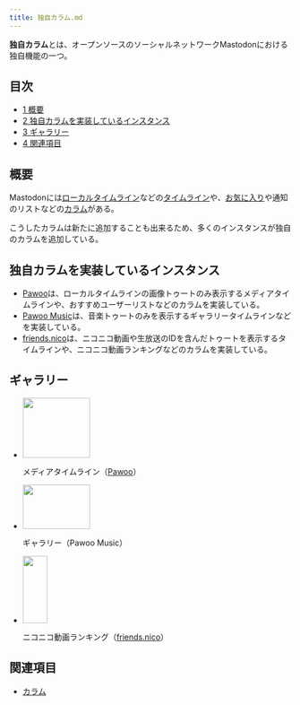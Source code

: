 ```yaml
---
title: 独自カラム.md
---
```

<div>

**独自カラム**とは、オープンソースのソーシャルネットワークMastodonにおける独自機能の一つ。

<div>

<div lang="ja" dir="ltr">

## 目次

</div>

-   [1 概要](#.E6.A6.82.E8.A6.81)
-   [2 独自カラムを実装しているインスタンス](#.E7.8B.AC.E8.87.AA.E3.82.AB.E3.83.A9.E3.83.A0.E3.82.92.E5.AE.9F.E8.A3.85.E3.81.97.E3.81.A6.E3.81.84.E3.82.8B.E3.82.A4.E3.83.B3.E3.82.B9.E3.82.BF.E3.83.B3.E3.82.B9)
-   [3 ギャラリー](#.E3.82.AE.E3.83.A3.E3.83.A9.E3.83.AA.E3.83.BC)
-   [4 関連項目](#.E9.96.A2.E9.80.A3.E9.A0.85.E7.9B.AE)

</div>

## 概要

Mastodonには[ローカルタイムライン](/%E3%83%AD%E3%83%BC%E3%82%AB%E3%83%AB%E3%82%BF%E3%82%A4%E3%83%A0%E3%83%A9%E3%82%A4%E3%83%B3 "ローカルタイムライン")などの[タイムライン](/%E3%82%BF%E3%82%A4%E3%83%A0%E3%83%A9%E3%82%A4%E3%83%B3 "タイムライン")や、[お気に入り](/%E3%81%8A%E6%B0%97%E3%81%AB%E5%85%A5%E3%82%8A "お気に入り")や通知のリストなどの[カラム](/%E3%82%AB%E3%83%A9%E3%83%A0 "カラム")がある。

こうしたカラムは新たに追加することも出来るため、多くのインスタンスが独自のカラムを追加している。

## 独自カラムを実装しているインスタンス

-   [Pawoo](/Pawoo "Pawoo")は、ローカルタイムラインの画像トゥートのみ表示するメディアタイムラインや、おすすめユーザーリストなどのカラムを実装している。
-   [Pawoo Music](/Pawoo#Pawoo_Music "Pawoo")は、音楽トゥートのみを表示するギャラリータイムラインなどを実装している。
-   [friends.nico](/Friends.nico "Friends.nico")は、ニコニコ動画や生放送のIDを含んだトゥートを表示するタイムラインや、ニコニコ動画ランキングなどのカラムを実装している。

## ギャラリー

-   <div>

    <div>

    <div>

    [<img src="/images/thumb/f/fa/%E3%82%B9%E3%82%AF%E3%83%AA%E3%83%BC%E3%83%B3%E3%82%B7%E3%83%A7%E3%83%83%E3%83%88_2017-04-24_20.21.08.png/120px-%E3%82%B9%E3%82%AF%E3%83%AA%E3%83%BC%E3%83%B3%E3%82%B7%E3%83%A7%E3%83%83%E3%83%88_2017-04-24_20.21.08.png" srcset="/images/thumb/f/fa/%E3%82%B9%E3%82%AF%E3%83%AA%E3%83%BC%E3%83%B3%E3%82%B7%E3%83%A7%E3%83%83%E3%83%88_2017-04-24_20.21.08.png/180px-%E3%82%B9%E3%82%AF%E3%83%AA%E3%83%BC%E3%83%B3%E3%82%B7%E3%83%A7%E3%83%83%E3%83%88_2017-04-24_20.21.08.png 1.5x, /images/thumb/f/fa/%E3%82%B9%E3%82%AF%E3%83%AA%E3%83%BC%E3%83%B3%E3%82%B7%E3%83%A7%E3%83%83%E3%83%88_2017-04-24_20.21.08.png/240px-%E3%82%B9%E3%82%AF%E3%83%AA%E3%83%BC%E3%83%B3%E3%82%B7%E3%83%A7%E3%83%83%E3%83%88_2017-04-24_20.21.08.png 2x" width="120" height="107" />](/%E3%83%95%E3%82%A1%E3%82%A4%E3%83%AB:%E3%82%B9%E3%82%AF%E3%83%AA%E3%83%BC%E3%83%B3%E3%82%B7%E3%83%A7%E3%83%83%E3%83%88_2017-04-24_20.21.08.png)

    </div>

    </div>

    <div>

    メディアタイムライン（[Pawoo](/Pawoo "Pawoo")）

    </div>

    </div>

-   <div>

    <div>

    <div>

    [<img src="/images/thumb/5/54/PawooMusic_new.png/120px-PawooMusic_new.png" srcset="/images/thumb/5/54/PawooMusic_new.png/180px-PawooMusic_new.png 1.5x, /images/thumb/5/54/PawooMusic_new.png/240px-PawooMusic_new.png 2x" width="120" height="79" />](/%E3%83%95%E3%82%A1%E3%82%A4%E3%83%AB:PawooMusic_new.png)

    </div>

    </div>

    <div>

    ギャラリー（Pawoo Music）

    </div>

    </div>

-   <div>

    <div>

    <div>

    [<img src="/images/thumb/1/1e/Nicoranking.jpeg/44px-Nicoranking.jpeg" srcset="/images/thumb/1/1e/Nicoranking.jpeg/66px-Nicoranking.jpeg 1.5x, /images/thumb/1/1e/Nicoranking.jpeg/88px-Nicoranking.jpeg 2x" width="44" height="120" />](/%E3%83%95%E3%82%A1%E3%82%A4%E3%83%AB:Nicoranking.jpeg)

    </div>

    </div>

    <div>

    ニコニコ動画ランキング（[friends.nico](/Friends.nico "Friends.nico")）

    </div>

    </div>

## 関連項目

-   [カラム](/%E3%82%AB%E3%83%A9%E3%83%A0 "カラム")

</div>
